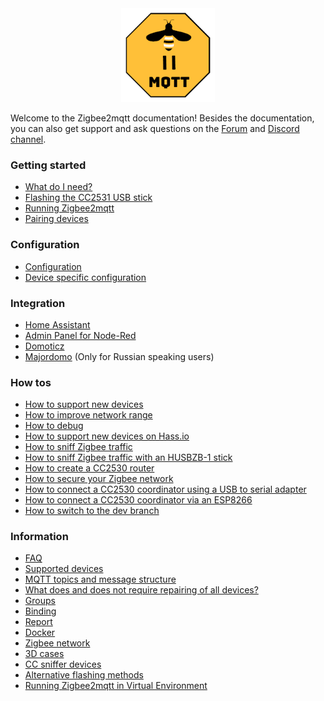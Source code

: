 <div align="center">
    <a href="https://github.com/koenkk/zigbee2mqtt">
        <img width="150" height="150" src="images/logo.png">
    </a>
</div>

Welcome to the Zigbee2mqtt documentation! Besides the documentation, you can also get support and ask questions on the [Forum](http://zigbee2mqtt.discourse.group/) and [Discord channel](https://discord.gg/NyseBeK).

### Getting started
* [What do I need?](getting_started/what_do_i_need.md)
* [Flashing the CC2531 USB stick](getting_started/flashing_the_cc2531.md)
* [Running Zigbee2mqtt](getting_started/running_zigbee2mqtt.md)
* [Pairing devices](getting_started/pairing_devices.md)

### Configuration
* [Configuration](configuration/configuration.md)
* [Device specific configuration](configuration/device_specific_configuration.md)

### Integration
* [Home Assistant](integration/home_assistant.md)
* [Admin Panel for Node-Red](https://github.com/ben423423n32j14e/zigbee2mqttadminpanel)
* [Domoticz](https://github.com/stas-demydiuk/domoticz-zigbee2mqtt-plugin)
* [Majordomo](https://github.com/directman66/majordomo-zigbee2mqtt/) (Only for Russian speaking users)

### How tos
* [How to support new devices](how_tos/how_to_support_new_devices.md)
* [How to improve network range](how_tos/how_to_improve_network_range.md)
* [How to debug](how_tos/how_to_debug.md)
* [How to support new devices on Hass.io](how_tos/how_to_support_new_devices_on_hassio.md)
* [How to sniff Zigbee traffic](how_tos/how_to_sniff_zigbee_traffic.md)
* [How to sniff Zigbee traffic with an HUSBZB-1 stick](how_tos/how_to_sniff_zigbee_husbzb.md)
* [How to create a CC2530 router](how_tos/how_to_create_a_cc2530_router.md)
* [How to secure your Zigbee network](how_tos/how_to_secure_network.md)
* [How to connect a CC2530 coordinator using a USB to serial adapter](how_tos/how_to_connect_a_cc2530_coordinator_using_a_usb_to_serial_adapter.md)
* [How to connect a CC2530 coordinator via an ESP8266](how_tos/how_to_esp8266_with_cc2530.md)
* [How to switch to the dev branch](how_tos/how-to-switch-to-dev-branch.md)

### Information
* [FAQ](information/FAQ.md)
* [Supported devices](information/supported_devices.md)
* [MQTT topics and message structure](information/mqtt_topics_and_message_structure.md)
* [What does and does not require repairing of all devices?](information/what_does_and_doesnt_require_repairing.md)
* [Groups](information/groups.md)
* [Binding](information/binding.md)
* [Report](information/report.md)
* [Docker](information/docker.md)
* [Zigbee network](information/zigbee_network.md)
* [3D cases](information/3d_cases.md)
* [CC sniffer devices](information/cc_sniffer_devices.md)
* [Alternative flashing methods](information/alternative_flashing_methods.md)
* [Running Zigbee2mqtt in Virtual Environment](information/virtual_environment.md)
